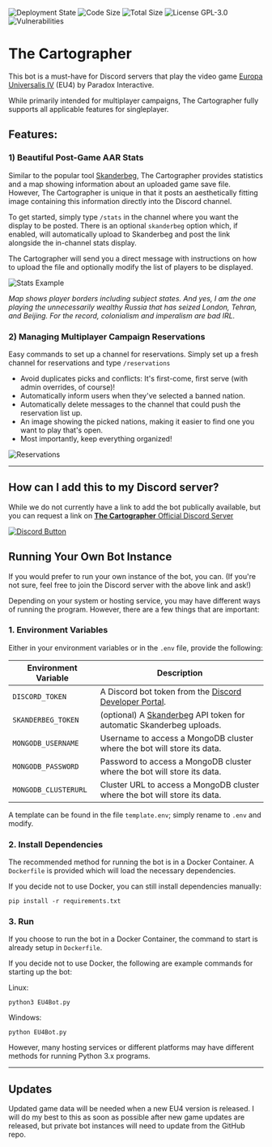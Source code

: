 ![Deployment State](https://img.shields.io/github/deployments/2kai2kai2/eu4img/eu4imgbot?label=deployment&logo=heroku)
![Code Size](https://img.shields.io/github/languages/code-size/2kai2kai2/eu4img)
![Total Size](https://img.shields.io/github/repo-size/2kai2kai2/eu4img)
![License GPL-3.0](https://img.shields.io/github/license/2kai2kai2/eu4img)
![Vulnerabilities](https://img.shields.io/snyk/vulnerabilities/github/2kai2kai2/eu4img)
# The Cartographer

This bot is a must-have for Discord servers that play the video game [Europa Universalis IV](https://eu4.paradoxwikis.com/Europa_Universalis_4_Wiki) (EU4) by Paradox Interactive.

While primarily intended for multiplayer campaigns, The Cartographer fully supports all applicable features for singleplayer.

## Features:

### 1) Beautiful Post-Game AAR Stats

Similar to the popular tool [Skanderbeg](https://skanderbeg.pm), The Cartographer provides statistics and a map showing information about an uploaded game save file. However, The Cartographer is unique in that it posts an aesthetically fitting image containing this information directly into the Discord channel.

To get started, simply type `/stats` in the channel where you want the display to be posted. There is an optional `skanderbeg` option which, if enabled, will automatically upload to Skanderbeg and post the link alongside the in-channel stats display.

The Cartographer will send you a direct message with instructions on how to upload the file and optionally modify the list of players to be displayed.

![Stats Example](https://media.discordapp.net/attachments/655980109676675072/812136817125490748/finalimg.png?width=2016&height=1134)

_Map shows player borders including subject states. And yes, I am the one playing the unnecessarily wealthy Russia that has seized London, Tehran, and Beijing. For the record, colonialism and imperalism are bad IRL._


### 2) Managing Multiplayer Campaign Reservations

Easy commands to set up a channel for reservations. Simply set up a fresh channel for reservations and type `/reservations`

- Avoid duplicates picks and conflicts: It's first-come, first serve (with admin overrides, of course)!
- Automatically inform users when they've selected a banned nation.
- Automatically delete messages to the channel that could push the reservation list up.
- An image showing the picked nations, making it easier to find one you want to play that's open.
- Most importantly, keep everything organized!

![Reservations](https://cdn.discordapp.com/attachments/655980109676675072/908943926814195713/unknown.png)

----

## How can I add this to my Discord server?
While we do not currently have a link to add the bot publically available, but you can request a link on
[**The Cartographer** Official Discord Server](https://img.shields.io/discord/846487859661504532?label=Discord&logo=discord&logoColor=white)

[![Discord Button](https://img.shields.io/discord/846487859661504532?label=Discord&logo=discord&logoColor=white)
](https://img.shields.io/discord/846487859661504532?label=Discord&logo=discord&logoColor=white)

## Running Your Own Bot Instance

If you would prefer to run your own instance of the bot, you can. (If you're not sure, feel free to join the Discord server with the above link and ask!) 

Depending on your system or hosting service, you may have different ways of running the program. However, there are a few things that are important:

### 1. Environment Variables

Either in your environment variables or in the `.env` file, provide the following:

| Environment Variable | Description |
| -------------------- | ----------- |
| `DISCORD_TOKEN`      | A Discord bot token from the [Discord Developer Portal](https://discord.com/developers/applications). |
| `SKANDERBEG_TOKEN` | (optional) A [Skanderbeg](https://skanderbeg.pm/) API token for automatic Skanderbeg uploads. |
| `MONGODB_USERNAME` | Username to access a MongoDB cluster where the bot will store its data. |
| `MONGODB_PASSWORD` | Password to access a MongoDB cluster where the bot will store its data. |
| `MONGODB_CLUSTERURL` | Cluster URL to access a MongoDB cluster where the bot will store its data. |

A template can be found in the file `template.env`; simply rename to `.env` and modify.

### 2. Install Dependencies

The recommended method for running the bot is in a Docker Container. A `Dockerfile` is provided which will load the necessary dependencies.

If you decide not to use Docker, you can still install dependencies manually:
```
pip install -r requirements.txt
```

### 3. Run

If you choose to run the bot in a Docker Container, the command to start is already setup in `Dockerfile`.

If you decide not to use Docker, the following are example commands for starting up the bot:

Linux:
```
python3 EU4Bot.py
```
Windows:
```
python EU4Bot.py
```
However, many hosting services or different platforms may have different methods for running Python 3.x programs.

----

## Updates

Updated game data will be needed when a new EU4 version is released. I will do my best to this as soon as possible after new game updates are released, but private bot instances will need to update from the GitHub repo.